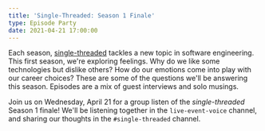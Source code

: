 ```yaml
---
title: 'Single-Threaded: Season 1 Finale'
type: Episode Party
date: 2021-04-21 17:00:00
---
```


Each season, [single-threaded](https://anchor.fm/single-threaded/) tackles a new topic in software engineering. This first season, we're exploring feelings. Why do we like some technologies but dislike others? How do our emotions come into play with our career choices? These are some of the questions we'll be answering this season. Episodes are a mix of guest interviews and solo musings.

Join us on Wednesday, April 21 for a group listen of the _single-threaded_ Season 1 finale! We'll be listening together in the `live-event-voice` channel, and sharing our thoughts in the `#single-threaded` channel.
